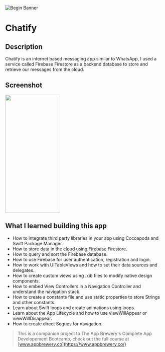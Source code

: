 
![Begin Banner](Documntation/Banner.png)

# Chatify

## Description

Chatify is an internet based messaging app similar to WhatsApp, I used a service called Firebase Firestore as a backend database to store and retrieve our messages from the cloud.



## Screenshot

<img src= Documentation/Chatify.gif  height="375" width="175">



## What I learned building this app

* How to integrate third party libraries in your app using Cocoapods and Swift Package Manager.
* How to store data in the cloud using Firebase Firestore.
* How to query and sort the Firebase database.
* How to use Firebase for user authentication, registration and login.
* How to work with UITableViews and how to set their data sources and delegates.
* How to create custom views using .xib files to modify native design components.
* How to embed View Controllers in a Navigation Controller and understand the navigation stack.
* How to create a constants file and use static properties to store Strings and other constants.
* Learn about Swift loops and create animations using loops.
* Learn about the App Lifecycle and how to use viewWillAppear or viewWillDisappear.
* How to create direct Segues for navigation.




>This is a companion project to The App Brewery's Complete App Developement Bootcamp, check out the full course at [www.appbrewery.co](https://www.appbrewery.co/)






